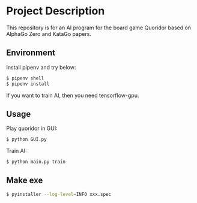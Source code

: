 # Project Description

This repository is for an AI program for the board game Quoridor based on AlphaGo Zero and KataGo papers.

## Environment

Install pipenv and try below:

```sh
$ pipenv shell
$ pipenv install
```

If you want to train AI, then you need tensorflow-gpu.

## Usage

Play quoridor in GUI:

```sh
$ python GUI.py
```

Train AI:

```sh
$ python main.py train
```

## Make exe

```sh
$ pyinstaller --log-level=INFO xxx.spec
```

